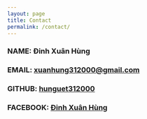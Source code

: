 ```yaml
---
layout: page
title: Contact
permalink: /contact/
---
```



### NAME: Đinh Xuân Hùng
### EMAIL: [xuanhung312000@gmail.com](mailto:xuanhung312000@gmail.com)
### GITHUB: [hunguet312000](https://github.com/hunguet312000)
### FACEBOOK: [Đinh Xuân Hùng](https://www.facebook.com/Hung.VMF)

